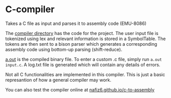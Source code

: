 # C-compiler
Takes a C file as input and parses it to assembly code (EMU-8086)

The [compiler directory](../../tree/master/compiler/) has the code for the project. The user input file is tokenized using lex and relevant information is stored in a SymbolTable. The tokens are then sent to a bison parser which generates a corresponding assembly code using bottom-up parsing (shift-reduce).

[a.out](../master/a.out) is the compiled binary file. To enter a custom .c file, simply run `a.out input.c`. 
A log.txt file is generated which will contain any details of errors.

Not all C functionalities are implemented in this compiler. This is just a basic represantion of how a general compiler may work.


You can also test the compiler online at [nafiz6.github.io/c-to-assembly](https://nafiz6.github.io/c-to-assembly.html)
